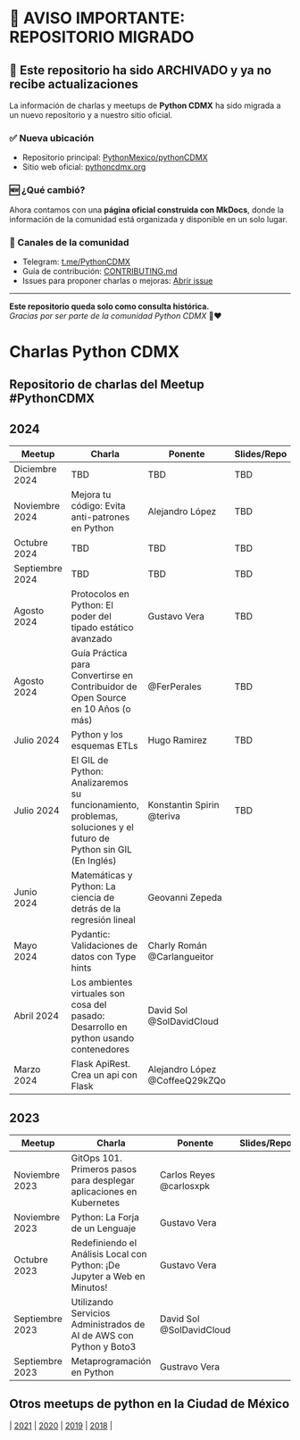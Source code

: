 # 📢 AVISO IMPORTANTE: REPOSITORIO MIGRADO

## 🚨 Este repositorio ha sido **ARCHIVADO** y ya no recibe actualizaciones

La información de charlas y meetups de **Python CDMX** ha sido migrada a un nuevo repositorio y a nuestro sitio oficial.

### ✅ Nueva ubicación
- Repositorio principal: [PythonMexico/pythonCDMX](https://github.com/PythonMexico/pythonCDMX)  
- Sitio web oficial: [pythoncdmx.org](https://pythoncdmx.org)

### 🆕 ¿Qué cambió?
Ahora contamos con una **página oficial construida con MkDocs**, donde la información de la comunidad está organizada y disponible en un solo lugar.

### 🔗 Canales de la comunidad
- Telegram: [t.me/PythonCDMX](https://t.me/PythonCDMX)  
- Guía de contribución: [CONTRIBUTING.md](https://github.com/PythonMexico/pythonCDMX/blob/main/CONTRIBUTING.md)  
- Issues para proponer charlas o mejoras: [Abrir issue](https://github.com/PythonMexico/pythonCDMX/issues/new)

---

**Este repositorio queda solo como consulta histórica.**  
*Gracias por ser parte de la comunidad Python CDMX* 🐍❤️



# Charlas Python CDMX

Repositorio de charlas del Meetup #PythonCDMX
--

## 2024

| Meetup          | Charla                                                                                                            | Ponente                        | Slides/Repo | Vídeo                                   |
|-----------------|-------------------------------------------------------------------------------------------------------------------|--------------------------------|-------------|---------------------------------------------|
| Diciembre 2024  | TBD                                                                                                               | TBD                            | TBD         | TBD                                         |
| Noviembre 2024  | Mejora tu código: Evita anti-patrones en Python                                                                   | Alejandro López                | TBD         | TBD                                         |
| Octubre 2024    | TBD                                                                                                               | TBD                            | TBD         | TBD                                         |
| Septiembre 2024 | TBD                                                                                                               | TBD                            | TBD         | TBD                                         |
| Agosto 2024     | Protocolos en Python: El poder del tipado estático avanzado                                                       | Gustavo Vera                   | TBD         | TBD                                         |
| Agosto 2024     | Guía Práctica para Convertirse en Contribuidor de Open Source en 10 Años (o más)                                  | @FerPerales                    | TBD         | TBD                                         |
| Julio 2024      | Python y los esquemas ETLs                                                                                        | Hugo Ramirez                   | TBD         |[![](https://markdown-videos-api.jorgenkh.no/url?url=https%3A%2F%2Fwww.youtube.com%2Fwatch%3Fv%3Do9AGel1P_qU)](https://www.youtube.com/watch?v=o9AGel1P_qU) | ERhC37enmC4
| Julio 2024      | El GIL de Python: Analizaremos su funcionamiento, problemas, soluciones y el futuro de Python sin GIL (En Inglés) | Konstantin Spirin @teriva      | TBD         |[![](https://markdown-videos-api.jorgenkh.no/url?url=https%3A%2F%2Fwww.youtube.com%2Fwatch%3Fv%3Do9AGel1P_qU)](https://www.youtube.com/watch?v=o9AGel1P_qU) | ERhC37enmC4
| Junio 2024      | Matemáticas y Python: La ciencia de detrás de la regresión lineal                                                 | Geovanni Zepeda                |             |[![](https://markdown-videos-api.jorgenkh.no/url?url=https%3A%2F%2Fwww.youtube.com%2Fwatch%3Fv%3DBmSI2IgHG_c)](https://www.youtube.com/watch?v=BmSI2IgHG_c) | BmSI2IgHG_c
| Mayo 2024       | Pydantic: Validaciones de datos con Type hints                                                                    | Charly Román @Carlangueitor    |             |[![](https://markdown-videos-api.jorgenkh.no/url?url=https%3A%2F%2Fwww.youtube.com%2Fwatch%3Fv%3Dacpwiu_sfjk)](https://www.youtube.com/watch?v=acpwiu_sfjk) | acpwiu_sfjk
| Abril 2024      | Los ambientes virtuales son cosa del pasado: Desarrollo en python usando contenedores                             | David Sol @SolDavidCloud       |             |[![](https://markdown-videos-api.jorgenkh.no/url?url=https%3A%2F%2Fwww.youtube.com%2Fwatch%3Fv%3DemJYJhFe0l8)](https://www.youtube.com/watch?v=emJYJhFe0l8) | emJYJhFe0l8
| Marzo 2024      | Flask ApiRest. Crea un api con Flask                                                                              | Alejandro López @CoffeeQ29kZQo |             |[![](https://markdown-videos-api.jorgenkh.no/url?url=https%3A%2F%2Fwww.youtube.com%2Fwatch%3Fv%3DMMHaIrZ1ISw)](https://www.youtube.com/watch?v=MMHaIrZ1ISw) | MMHaIrZ1ISw

## 2023

| Meetup          | Charla                                                                   | Ponente                 | Slides/Repo | Vídeo                                   |
| --------------- | ------------------------------------------------------------------------ | ----------------------- | ----------- | ------------------------------------------- |
| Noviembre 2023  | GitOps 101. Primeros pasos para desplegar aplicaciones en Kubernetes     | Carlos Reyes @carlosxpk |             | [![](https://markdown-videos-api.jorgenkh.no/url?url=https%3A%2F%2Fwww.youtube.com%2Fwatch%3Fv%3DGxBpandei-w)](https://www.youtube.com/watch?v=GxBpandei-w) |
| Noviembre 2023  | Python: La Forja de un Lenguaje                                          | Gustavo Vera            |             | [![](https://markdown-videos-api.jorgenkh.no/url?url=https%3A%2F%2Fwww.youtube.com%2Fwatch%3Fv%3DGxBpandei-w)](https://www.youtube.com/watch?v=GxBpandei-w) |
| Octubre 2023    | Redefiniendo el Análisis Local con Python: ¡De Jupyter a Web en Minutos! | Gustavo Vera            |             | [![](https://markdown-videos-api.jorgenkh.no/url?url=https%3A%2F%2Fwww.youtube.com%2Fwatch%3Fv%3DvhlPmOgrvUA)](https://www.youtube.com/watch?v=vhlPmOgrvUA) |
| Septiembre 2023 | Utilizando Servicios Administrados de AI de AWS con Python y Boto3       | David Sol @SolDavidCloud |             | [![](https://markdown-videos-api.jorgenkh.no/url?url=https%3A%2F%2Fwww.youtube.com%2Fwatch%3Fv%3DYNcqrukgQQY)](https://www.youtube.com/watch?v=YNcqrukgQQY) |
| Septiembre 2023 | Metaprogramación en Python                                               | Gustravo Vera           |             | [![](https://markdown-videos-api.jorgenkh.no/url?url=https%3A%2F%2Fwww.youtube.com%2Fwatch%3Fv%3DYNcqrukgQQY)](https://www.youtube.com/watch?v=YNcqrukgQQY) |

## Otros meetups de python en la Ciudad de México

| [2021](https://github.com/py-mx/Charlas?tab=readme-ov-file#meetups-2021)
| [2020](https://github.com/py-mx/Charlas?tab=readme-ov-file#meetups-2020)
| [2019](https://github.com/py-mx/Charlas?tab=readme-ov-file#meetups-2019)
| [2018](https://github.com/py-mx/Charlas?tab=readme-ov-file#meetups-2018)
|
